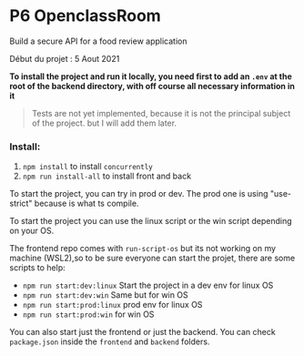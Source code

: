 # P6 OpenclassRoom

Build a secure API for a food review application

Début du projet : 5 Aout 2021

**To install the project and run it locally, you need first to add an `.env` at the root of the backend directory, with off course all necessary information in it**

> Tests are not yet implemented, because it is not the principal subject of the project. but I will add them later.

### Install:

1. `npm install` to install `concurrently`
2. `npm run install-all` to install front and back

To start the project, you can try in prod or dev. The prod one is using "use-strict" because is what ts compile.

To start the project you can use the linux script or the win script depending on your OS.

The frontend repo comes with `run-script-os` but its not working on my machine (WSL2),so to be sure everyone can start the projet, there are some scripts to help:

-  `npm run start:dev:linux` Start the project in a dev env for linux OS
-  `npm run start:dev:win` Same but for win OS
-  `npm run start:prod:linux` prod env for linux OS
-  `npm run start:prod:win` for win OS

You can also start just the frontend or just the backend. You can check `package.json` inside the `frontend` and `backend` folders.

